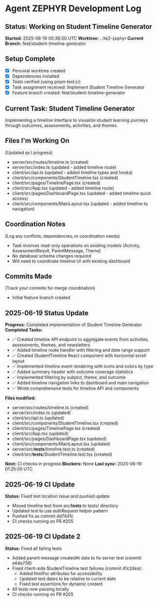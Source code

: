 # Agent ZEPHYR Development Log

## Status: Working on Student Timeline Generator

**Started:** 2025-06-19 00:36:00 UTC
**Worktree:** ../te2-zephyr
**Current Branch:** feat/student-timeline-generator

## Setup Complete

- [x] Personal worktree created
- [x] Dependencies installed
- [x] Tests verified (using pnpm test:ci)
- [x] Task assignment received: Implement Student Timeline Generator
- [x] Feature branch created: feat/student-timeline-generator

## Current Task: Student Timeline Generator

Implementing a timeline interface to visualize student learning journeys through outcomes, assessments, activities, and themes.

## Files I'm Working On

(Updated as I progress)

- server/src/routes/timeline.ts (created)
- server/src/index.ts (updated - added timeline route)
- client/src/api.ts (updated - added timeline types and hooks)
- client/src/components/StudentTimeline.tsx (created)
- client/src/pages/TimelinePage.tsx (created)
- client/src/App.tsx (updated - added timeline route)
- client/src/pages/DashboardPage.tsx (updated - added timeline quick access)
- client/src/components/MainLayout.tsx (updated - added timeline to navigation)

## Coordination Notes

(Log any conflicts, dependencies, or coordination needs)

- Task involves read-only operations on existing models (Activity, AssessmentResult, ParentMessage, Theme)
- No database schema changes required
- Will need to coordinate timeline UI with existing dashboard

## Commits Made

(Track your commits for merge coordination)

- Initial feature branch created

## 2025-06-19 Status Update

**Progress:** Completed implementation of Student Timeline Generator
**Completed Tasks:**

- ✅ Created timeline API endpoint to aggregate events from activities, assessments, themes, and newsletters
- ✅ Added timeline route handler with filtering and date range support
- ✅ Created StudentTimeline React component with horizontal scroll layout
- ✅ Implemented timeline event rendering with icons and colors by type
- ✅ Added summary header with outcome coverage statistics
- ✅ Implemented filtering by subject, theme, and outcome
- ✅ Added timeline navigation links to dashboard and main navigation
- ✅ Wrote comprehensive tests for timeline API and components

**Files modified:**

- server/src/routes/timeline.ts (created)
- server/src/index.ts (updated)
- client/src/api.ts (updated)
- client/src/components/StudentTimeline.tsx (created)
- client/src/pages/TimelinePage.tsx (created)
- client/src/App.tsx (updated)
- client/src/pages/DashboardPage.tsx (updated)
- client/src/components/MainLayout.tsx (updated)
- server/src/**tests**/timeline.test.ts (created)
- client/src/**tests**/StudentTimeline.test.tsx (created)

**Next:** CI checks in progress
**Blockers:** None
**Last sync:** 2025-06-19 01:25:00 UTC

## 2025-06-19 CI Update

**Status:** Fixed test location issue and pushed update

- Moved timeline test from src/**tests** to tests/ directory
- Updated test to use authRequest helper pattern
- Pushed fix as commit dd7441c
- CI checks running on PR #205

## 2025-06-19 CI Update 2

**Status:** Fixed all failing tests

- Added parent message createdAt date to fix server test (commit e64e736)
- Fixed client-side StudentTimeline test failures (commit 41c2dea):
  - Added htmlFor attributes for accessibility
  - Updated test dates to be relative to current date
  - Fixed test assertions for dynamic content
- All tests now passing locally
- CI checks running on PR #205

